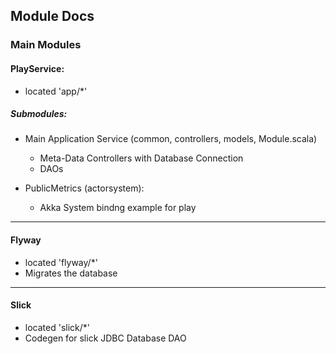 ## Module Docs

### Main Modules


#### PlayService:

- located 'app/*'


##### Submodules:

  - Main Application Service (common, controllers, models, Module.scala)
  
    - Meta-Data Controllers with Database Connection
    - DAOs
  
  - PublicMetrics (actorsystem):
  
    - Akka System bindng example for play
  
___

#### Flyway    

- located 'flyway/*'
- Migrates the database

___

#### Slick

- located 'slick/*'
- Codegen for slick JDBC Database DAO
